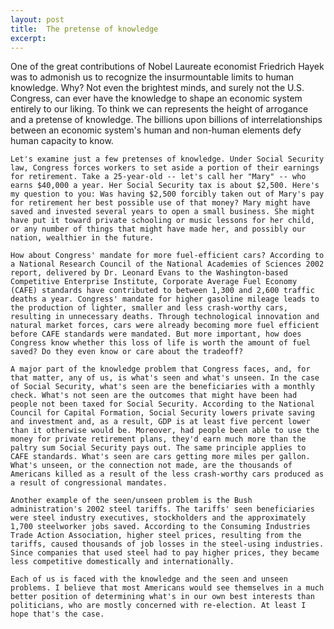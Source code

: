 ```yaml
---
layout: post
title:  The pretense of knowledge
excerpt:
---
```




            

    

            

One of the great contributions of Nobel Laureate economist Friedrich Hayek was to admonish us to recognize the insurmountable limits to human knowledge. Why? Not even the brightest minds, and surely not the U.S. Congress, can ever have the knowledge to shape an economic system entirely to our liking. To think we can represents the height of arrogance and a pretense of knowledge. The billions upon billions of interrelationships between an economic system's human and non-human elements defy human capacity to know.

	Let's examine just a few pretenses of knowledge. Under Social Security law, Congress forces workers to set aside a portion of their earnings for retirement. Take a 25-year-old -- let's call her "Mary" -- who earns $40,000 a year. Her Social Security tax is about $2,500. Here's my question to you: Was having $2,500 forcibly taken out of Mary's pay for retirement her best possible use of that money? Mary might have saved and invested several years to open a small business. She might have put it toward private schooling or music lessons for her child, or any number of things that might have made her, and possibly our nation, wealthier in the future.

	How about Congress' mandate for more fuel-efficient cars? According to a National Research Council of the National Academies of Sciences 2002 report, delivered by Dr. Leonard Evans to the Washington-based Competitive Enterprise Institute, Corporate Average Fuel Economy (CAFE) standards have contributed to between 1,300 and 2,600 traffic deaths a year. Congress' mandate for higher gasoline mileage leads to the production of lighter, smaller and less crash-worthy cars, resulting in unnecessary deaths. Through technological innovation and natural market forces, cars were already becoming more fuel efficient before CAFE standards were mandated. But more important, how does Congress know whether this loss of life is worth the amount of fuel saved? Do they even know or care about the tradeoff?

	A major part of the knowledge problem that Congress faces, and, for that matter, any of us, is what's seen and what's unseen. In the case of Social Security, what's seen are the beneficiaries with a monthly check. What's not seen are the outcomes that might have been had people not been taxed for Social Security. According to the National Council for Capital Formation, Social Security lowers private saving and investment and, as a result, GDP is at least five percent lower than it otherwise would be. Moreover, had people been able to use the money for private retirement plans, they'd earn much more than the paltry sum Social Security pays out. The same principle applies to CAFE standards. What's seen are cars getting more miles per gallon. What's unseen, or the connection not made, are the thousands of Americans killed as a result of the less crash-worthy cars produced as a result of congressional mandates.

	Another example of the seen/unseen problem is the Bush administration's 2002 steel tariffs. The tariffs' seen beneficiaries were steel industry executives, stockholders and the approximately 1,700 steelworker jobs saved. According to the Consuming Industries Trade Action Association, higher steel prices, resulting from the tariffs, caused thousands of job losses in the steel-using industries. Since companies that used steel had to pay higher prices, they became less competitive domestically and internationally.

	Each of us is faced with the knowledge and the seen and unseen problems. I believe that most Americans would see themselves in a much better position of determining what's in our own best interests than politicians, who are mostly concerned with re-election. At least I hope that's the case.

        
